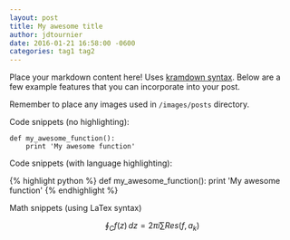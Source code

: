 ```yaml
---
layout: post
title: My awesome title
author: jdtournier
date: 2016-01-21 16:58:00 -0600
categories: tag1 tag2
---
```


Place your markdown content here! Uses [kramdown syntax](http://kramdown.gettalong.org/syntax.html).
Below are a few example features that you can incorporate into your post.

Remember to place any images used in `/images/posts` directory.

Code snippets (no highlighting):

~~~
def my_awesome_function():
    print 'My awesome function'
~~~

Code snippets (with language highlighting):

{% highlight python %}
def my_awesome_function():
    print 'My awesome function'
{% endhighlight %}

Math snippets (using LaTex syntax)

$$
\oint_{C} f(z) \, dz = 2 \pi i \sum Res(f, a_k)
$$

    